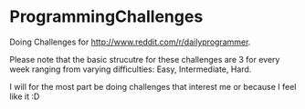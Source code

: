 # ProgrammingChallenges
Doing Challenges for http://www.reddit.com/r/dailyprogrammer.

Please note that the basic strucutre for these challenges are 3 for every week ranging from varying difficulties: Easy, Intermediate, Hard.

I will for the most part be doing challenges that interest me or because I feel like it :D 
